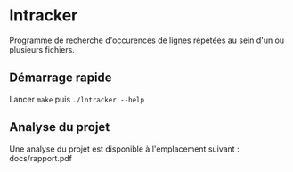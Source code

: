 # lntracker

Programme de recherche d'occurences de lignes répétées au sein d'un ou plusieurs fichiers.

## Démarrage rapide

Lancer `make` puis `./lntracker --help`

## Analyse du projet

Une analyse du projet est disponible à l'emplacement suivant : docs/rapport.pdf
